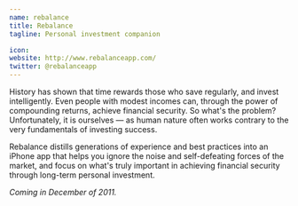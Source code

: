 ```yaml
---
name: rebalance
title: Rebalance
tagline: Personal investment companion

icon: 
website: http://www.rebalanceapp.com/
twitter: @rebalanceapp
---
```


History has shown that time rewards those who save regularly, and invest intelligently. Even people with modest incomes can, through the power of compounding returns, achieve financial security. So what's the problem? Unfortunately, it is ourselves — as human nature often works contrary to the very fundamentals of investing success.

Rebalance distills generations of experience and best practices into an iPhone app that helps you ignore the noise and self-defeating forces of the market, and focus on what's truly important in achieving financial security through long-term personal investment.

*Coming in December of 2011.*
